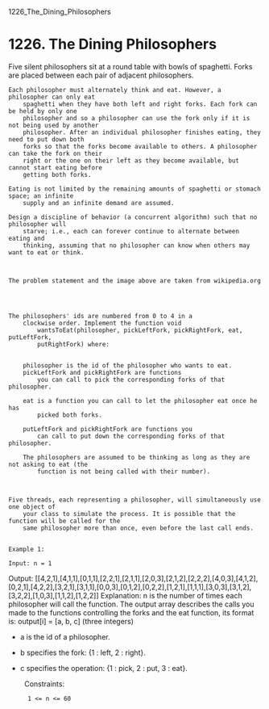 1226_The_Dining_Philosophers
# 1226. The Dining Philosophers

Five silent philosophers sit at a round table with bowls of spaghetti. Forks are placed
        between each pair of adjacent philosophers.

    Each philosopher must alternately think and eat. However, a philosopher can only eat
        spaghetti when they have both left and right forks. Each fork can be held by only one
        philosopher and so a philosopher can use the fork only if it is not being used by another
        philosopher. After an individual philosopher finishes eating, they need to put down both
        forks so that the forks become available to others. A philosopher can take the fork on their
        right or the one on their left as they become available, but cannot start eating before
        getting both forks.

    Eating is not limited by the remaining amounts of spaghetti or stomach space; an infinite
        supply and an infinite demand are assumed.

    Design a discipline of behavior (a concurrent algorithm) such that no philosopher will
        starve; i.e., each can forever continue to alternate between eating and
        thinking, assuming that no philosopher can know when others may want to eat or think.

    

    The problem statement and the image above are taken from wikipedia.org
    

     

    The philosophers' ids are numbered from 0 to 4 in a
        clockwise order. Implement the function void
            wantsToEat(philosopher, pickLeftFork, pickRightFork, eat, putLeftFork,
            putRightFork) where:

    
        philosopher is the id of the philosopher who wants to eat.
        pickLeftFork and pickRightFork are functions
            you can call to pick the corresponding forks of that philosopher.
        
        eat is a function you can call to let the philosopher eat once he has
            picked both forks.
        
        putLeftFork and pickRightFork are functions you
            can call to put down the corresponding forks of that philosopher.
        
        The philosophers are assumed to be thinking as long as they are not asking to eat (the
            function is not being called with their number).
        
    

    Five threads, each representing a philosopher, will simultaneously use one object of
        your class to simulate the process. It is possible that the function will be called for the
        same philosopher more than once, even before the last call ends.

     
    Example 1:

    Input: n = 1
Output: [[4,2,1],[4,1,1],[0,1,1],[2,2,1],[2,1,1],[2,0,3],[2,1,2],[2,2,2],[4,0,3],[4,1,2],[0,2,1],[4,2,2],[3,2,1],[3,1,1],[0,0,3],[0,1,2],[0,2,2],[1,2,1],[1,1,1],[3,0,3],[3,1,2],[3,2,2],[1,0,3],[1,1,2],[1,2,2]]
Explanation:
n is the number of times each philosopher will call the function.
The output array describes the calls you made to the functions controlling the forks and the eat function, its format is:
output[i] = [a, b, c] (three integers)
- a is the id of a philosopher.
- b specifies the fork: {1 : left, 2 : right}.
- c specifies the operation: {1 : pick, 2 : put, 3 : eat}.

     
    Constraints:

    
        1 <= n <= 60